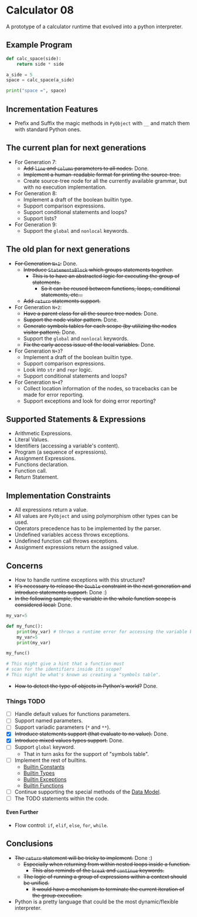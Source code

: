 
# Calculator 08

A prototype of a calculator runtime that evolved into a python interpreter.

## Example Program

```py
def calc_space(side):
    return side * side

a_side = 5
space = calc_space(a_side)

print("space =", space)
```

## Incrementation Features

- Prefix and Suffix the magic methods in `PyObject` with `__` and match them with standard Python ones.

## The current plan for next generations

- For Generation 7:
  - ~~Add `line` and `column` parameters to all nodes.~~ Done.
  - ~~Implement a human-readable format for printing the source-tree.~~
  - Create source-tree node for all the currently available grammar, but with no execution implementation.
- For Generation 8:
  - Implement a draft of the boolean builtin type.
  - Support comparison expressions.
  - Support conditional statements and loops?
  - Support lists?
- For Generation 9:
  - Support the `global` and `nonlocal` keywords.

## The old plan for next generations

- ~~For Generation `N+1`:~~ Done.
  - ~~Introduce `StatementsBlock` which groups statements together.~~
    - ~~This is to have an abstracted logic for executing the group of statements.~~
      - ~~So it can be reused between functions, loops, conditional statements, etc...~~
  - ~~Add `return` statements support.~~
- For Generation `N+2`:
  - ~~Have a parent class for all the source tree nodes.~~ Done.
  - ~~Support the node visitor pattern.~~ Done.
  - ~~Generate symbols tables for each scope (by utilizing the nodes visitor pattern).~~ Done.
  - Support the `global` and `nonlocal` keywords.
  - ~~Fix the early access issue of the local variables.~~ Done.
- For Generation `N+3`?
  - Implement a draft of the boolean builtin type.
  - Support comparison expressions.
  - Look into `str` and `repr` logic.
  - Support conditional statements and loops?
- For Generation `N+4`?
  - Collect location information of the nodes, so tracebacks can be made for error reporting.
  - Support exceptions and look for doing error reporting?

## Supported Statements & Expressions

- Arithmetic Expressions.
- Literal Values.
- Identifiers (accessing a variable's content).
- Program (a sequence of expressions).
- Assignment Expressions.
- Functions declaration.
- Function call.
- Return Statement.

## Implementation Constraints

- All expressions return a value.
- All values are `PyObject` and using polymorphism other types can be used.
- Operators precedence has to be implemented by the parser.
- Undefined variables access throws exceptions.
- Undefined function call throws exceptions.
- Assignment expressions return the assigned value.

## Concerns

- How to handle runtime exceptions with this structure?
- ~~It's necessary to release the `Double` constraint in the next generation
and introduce statements support.~~ Done :)
- ~~In the following sample, the variable in the whole function scope is considered local:~~ Done.
```python
my_var=5

def my_func():
    print(my_var) # throws a runtime error for accessing the variable before initialization.
    my_var=5
    print(my_var)

my_func()

# This might give a hint that a function must
# scan for the identifiers inside its scope?
# This might be what's known as creating a "symbols table".
```
- ~~How to detect the type of objects in Python's world?~~ Done.

### Things TODO

- [ ] Handle default values for functions parameters.
- [ ] Support named parameters.
- [ ] Support variadic parameters (`*` and `**`).
- [x] ~~Introduce statements support (that evaluate to no value).~~ Done.
- [x] ~~Introduce mixed values types support.~~ Done.
- [ ] Support `global` keyword.
  - That in turn asks for the support of "symbols table".
- [ ] Implement the rest of builtins.
  - [Builtin Constants](https://docs.python.org/3/library/constants.html)
  - [Builtin Types](https://docs.python.org/3/library/stdtypes.html)
  - [Builtin Exceptions](https://docs.python.org/3/library/exceptions.html)
  - [Builtin Functions](https://docs.python.org/3/library/functions.html)
- [ ] Continue supporting the special methods of the [Data Model](https://docs.python.org/3/reference/datamodel.html).
- [ ] The TODO statements within the code.

#### Even Further

- Flow control: `if`, `elif`, `else`, `for`, `while`.

## Conclusions

- ~~The `return` statement will be tricky to implement.~~ Done :)
  - ~~Especially when returning from within nested loops inside a function.~~
    - ~~This also reminds of the `break` and `continue` keywords.~~
  - ~~The logic of running a group of expressions within a context should be unified.~~
    - ~~It would have a mechanism to terminate the current iteration of the group execution.~~
- Python is a pretty language that could be the most dynamic/flexible interpreter.
